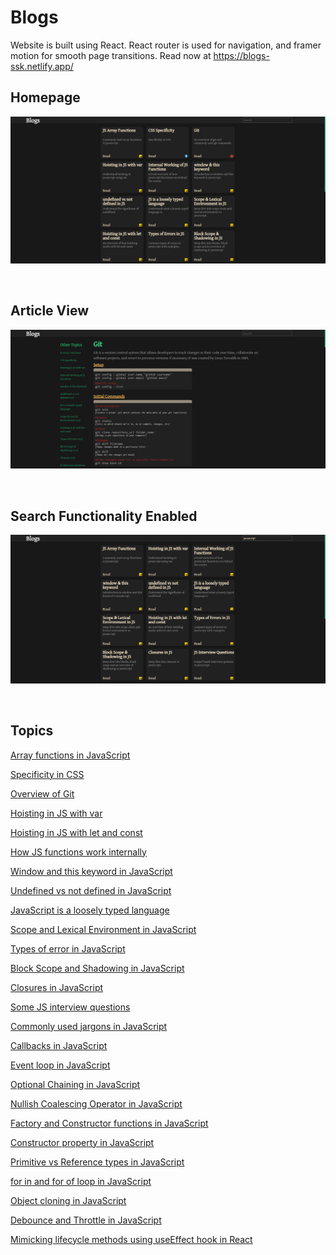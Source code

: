 # Blogs

<p>Website is built using React. React router is used for navigation, and framer motion for smooth page transitions. Read now at
    <a href="https://blogs-ssk.netlify.app/">https://blogs-ssk.netlify.app/</a></p>

## Homepage

<p align="center">
    <img src="./public/images/ss1.png">
</p>

<br>

## Article View

<p align="center">
    <img src="./public/images/ss2.png">
</p>

<br>

## Search Functionality Enabled

<p align="center">
    <img src="./public/images/ss3.png">
</p>

<br>

## Topics

<a href="https://blogs-ssk.netlify.app/js-array-functions">Array functions in JavaScript</a>

<a href="https://blogs-ssk.netlify.app/css-specificity">Specificity in CSS</a>

<a href="https://blogs-ssk.netlify.app/git">Overview of Git</a>

<a href="https://blogs-ssk.netlify.app/js-hoisting">Hoisting in JS with var</a>

<a href="https://blogs-ssk.netlify.app/js-hoisting-let&const">Hoisting in JS with let and const</a>

<a href="https://blogs-ssk.netlify.app/js-iw-functions">How JS functions work internally</a>

<a href="https://blogs-ssk.netlify.app/js-windowAndthis">Window and this keyword in JavaScript</a>

<a href="https://blogs-ssk.netlify.app/js-undefinedVsNotDefined">Undefined vs not defined in JavaScript</a>

<a href="https://blogs-ssk.netlify.app/js-loosely-typed">JavaScript is a loosely typed language</a>

<a href="https://blogs-ssk.netlify.app/js-scope&le">Scope and Lexical Environment in JavaScript</a>

<a href="https://blogs-ssk.netlify.app/js-errors">Types of error in JavaScript</a>

<a href="https://blogs-ssk.netlify.app/js-block&shadowing">Block Scope and Shadowing in JavaScript</a>

<a href="https://blogs-ssk.netlify.app/js-closures">Closures in JavaScript</a>

<a href="https://blogs-ssk.netlify.app/js-interview">Some JS interview questions</a>

<a href="https://blogs-ssk.netlify.app/js-jargons">Commonly used jargons in JavaScript</a>

<a href="https://blogs-ssk.netlify.app/js-callback">Callbacks in JavaScript</a>

<a href="https://blogs-ssk.netlify.app/js-eventLoop">Event loop in JavaScript</a>

<a href="https://blogs-ssk.netlify.app/js-optionalChaining">Optional Chaining in JavaScript</a>

<a href="https://blogs-ssk.netlify.app/js-nullish">Nullish Coalescing Operator in JavaScript</a>

<a href="https://blogs-ssk.netlify.app/js-factory-constructor">Factory and Constructor functions in JavaScript</a>

<a href="https://blogs-ssk.netlify.app/js-constructorProperty">Constructor property in JavaScript</a>

<a href="https://blogs-ssk.netlify.app/js-primitiveVsReference">Primitive vs Reference types in JavaScript</a>

<a href="https://blogs-ssk.netlify.app/js-forIn&forOf">for in and for of loop in JavaScript</a>

<a href="https://blogs-ssk.netlify.app/js-objectCloning">Object cloning in JavaScript</a>

<a href="https://blogs-ssk.netlify.app/js-debounce&Throttle">Debounce and Throttle in JavaScript</a>

<a href="https://blogs-ssk.netlify.app/react-MimicLifecycle">Mimicking lifecycle methods using useEffect hook in React</a>
